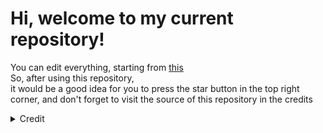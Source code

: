 <h1>Hi, welcome to my current repository!</h1>
<p>You can edit everything, starting from <a href="./index.html">this</a>
  <br>
  So, after using this repository,<br>it would be a good idea for you to press the star button in the top right corner, and don't forget to visit the source of this repository in the credits
</p>
<details>
<summary> Credit
</summary> <br>
  <a href="https://github.com/AsmrProg-YT">AsmrProg-YT</a>
</details>
